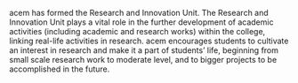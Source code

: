 acem has formed the Research and Innovation Unit. The Research and Innovation Unit plays a vital role in the further development of academic activities (including academic and research works) within the college, linking real-life activities in research. acem encourages students to cultivate an interest in research and make it a part of students’ life, beginning from small scale research work to moderate level, and to bigger projects to be accomplished in the future.

